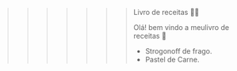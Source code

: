 >>>>>>> Livro de receitas 👨‍🍳
>>>>>>>
>>>>>>> Olá! bem vindo a meulivro de receitas :wave:
>>>>>>>
>>>>>>>
>>>>>>> - Strogonoff de frago.
>>>>>>> - Pastel de Carne.
